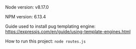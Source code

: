Node version: v8.17.0

NPM version: 6.13.4

Guide used to install pug templating engine:
https://expressjs.com/en/guide/using-template-engines.html

How to run this project:
```node routes.js```
